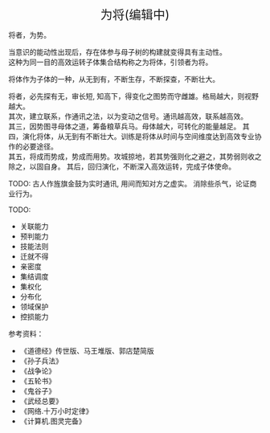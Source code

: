 <center><font size=5>为将(编辑中)</font></center>

将者，为势。<br/>

当意识的能动性出现后，存在体参与母子树的构建就变得具有主动性。<br/>
这种为同一目的高效运转子体集合结构称之为将体，引领者为将。<br/>

将体作为子体的一种，从无到有，不断生存，不断探查，不断壮大。<br/>

将者，必先探有无，审长短, 知高下，得变化之图势而守雌雄。格局越大，则视野越大。<br/>
其次，建立联系，作通讯之法，以为变动之信号。通讯越高效，联系越高效。<br/>
其三，因势图寻母体之道，筹备粮草兵马。母体越大，可转化的能量越足。
其四，演化将体，从无到有不断壮大。训练是将体从时间与空间维度达到高效专业协作的必要途径。<br/>
其五，将成而势成，势成而用势。攻城掠地，若其势强则化之避之，其势弱则收之除之，以固自身。
其后，回归演化，不断深入高效运转，完成子体使命。

TODO:
古人作旌旗金鼓为实时通讯, 用间而知对方之虚实。
消除些杀气，论证商业行为。

TODO: 
* 关联能力
* 预判能力
* 技能法则
* 迁就不得
* 亲密度
* 集结调度
* 集权化
* 分布化
* 领域保护
* 控损能力


参考资料：
* 《道德经》传世版、马王堆版、郭店楚简版
* 《孙子兵法》
* 《战争论》
* 《五轮书》
* 《鬼谷子》
* 《武经总要》
* 《网络.十万小时定律》
* 《计算机.图灵完备》

